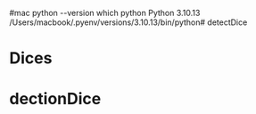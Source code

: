 #mac
python --version
which python
Python 3.10.13
/Users/macbook/.pyenv/versions/3.10.13/bin/python# detectDice
# Dices
# dectionDice
